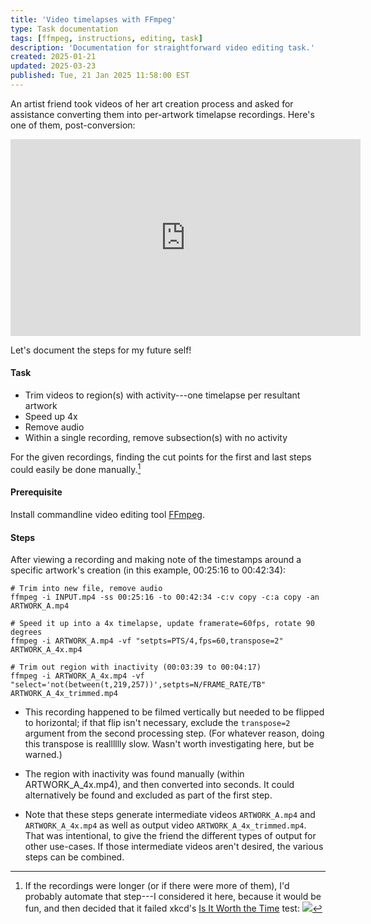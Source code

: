 ```yaml
---
title: 'Video timelapses with FFmpeg'
type: Task documentation
tags: [ffmpeg, instructions, editing, task]
description: 'Documentation for straightforward video editing task.'
created: 2025-01-21
updated: 2025-03-23
published: Tue, 21 Jan 2025 11:58:00 EST
---
```


An artist friend took videos of her art creation process and asked for assistance converting them into per-artwork timelapse recordings. Here's one of them, post-conversion:

<div class="centered-children">
<iframe width="560" height="315" src="https://www.youtube-nocookie.com/embed/fED_LFzGWjA" title="YouTube video player" frameborder="0" allow="accelerometer; autoplay; clipboard-write; encrypted-media; gyroscope; picture-in-picture; web-share" referrerpolicy="strict-origin-when-cross-origin" allowfullscreen></iframe>
</div>


Let's document the steps for my future self!

#### Task

- Trim videos to region(s) with activity---one timelapse per resultant artwork
- Speed up 4x
- Remove audio 
- Within a single recording, remove subsection(s) with no activity

For the given recordings, finding the cut points for the first and last steps could easily be done manually.[^test]

[^test]: If the recordings were longer (or if there were more of them), I'd probably automate that step---I considered it here, because it would be fun, and then decided that it failed xkcd's [Is It Worth the Time](https://xkcd.com/1205/) test:
[![](https://imgs.xkcd.com/comics/is_it_worth_the_time.png)](https://xkcd.com/1205/)

#### Prerequisite

Install commandline video editing tool [FFmpeg](https://www.ffmpeg.org/).

#### Steps

After viewing a recording and making note of the timestamps around a specific artwork's creation (in this example, 00:25:16 to 00:42:34):

```
# Trim into new file, remove audio
ffmpeg -i INPUT.mp4 -ss 00:25:16 -to 00:42:34 -c:v copy -c:a copy -an ARTWORK_A.mp4

# Speed it up into a 4x timelapse, update framerate=60fps, rotate 90 degrees
ffmpeg -i ARTWORK_A.mp4 -vf "setpts=PTS/4,fps=60,transpose=2" ARTWORK_A_4x.mp4

# Trim out region with inactivity (00:03:39 to 00:04:17)
ffmpeg -i ARTWORK_A_4x.mp4 -vf  "select='not(between(t,219,257))',setpts=N/FRAME_RATE/TB" ARTWORK_A_4x_trimmed.mp4
```

- This recording happened to be filmed vertically but needed to be flipped to horizontal; if that flip isn't necessary, exclude the `transpose=2` argument from the second processing step. (For whatever reason, doing this transpose is realllllly slow. Wasn't worth investigating here, but be warned.)

- The region with inactivity was found manually (within ARTWORK_A_4x.mp4), and then converted into seconds. It could alternatively be found and excluded as part of the first step.

- Note that these steps generate intermediate videos `ARTWORK_A.mp4` and `ARTWORK_A_4x.mp4` as well as output video `ARTWORK_A_4x_trimmed.mp4`. That was intentional, to give the friend the different types of output for other use-cases. If those intermediate videos aren't desired, the various steps can be combined.  
